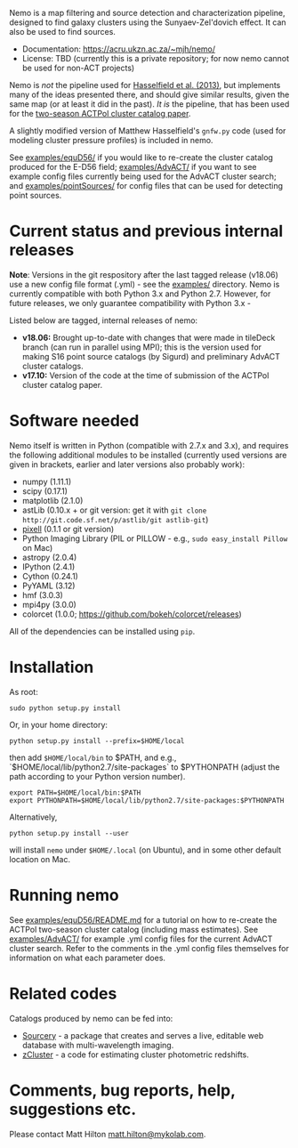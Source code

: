 Nemo is a map filtering and source detection and characterization pipeline, designed to find
galaxy clusters using the Sunyaev-Zel'dovich effect. It can also be used to find sources. 

* Documentation: https://acru.ukzn.ac.za/~mjh/nemo/
* License: TBD (currently this is a private repository; for now nemo cannot be used for non-ACT projects)

Nemo is *not* the pipeline used for [Hasselfield et al. (2013)](http://adsabs.harvard.edu/abs/2013JCAP...07..008H), 
but implements many of the ideas presented there, and should give similar results, given 
the same map (or at least it did in the past). *It is* the pipeline, that has been used for the
[two-season ACTPol cluster catalog paper](http://adsabs.harvard.edu/abs/2017arXiv170905600H).

A slightly modified version of Matthew Hasselfield's `gnfw.py` code (used for modeling cluster
pressure profiles) is included in nemo.

See [examples/equD56/](examples/equD56/) if you would like to re-create the 
cluster catalog produced for the E-D56 field; [examples/AdvACT/](examples/AdvACT/) if you want to
see example config files currently being used for the AdvACT cluster search; and 
[examples/pointSources/](examples/pointSources) for config files that can be used for detecting
point sources.

# Current status and previous internal releases

**Note**: Versions in the git respository after the last tagged release (v18.06) use a new config 
file format (.yml) - see the [examples/](examples/) directory. Nemo is currently compatible with 
both Python 3.x and Python 2.7. However, for future releases, we only guarantee compatibility
with Python 3.x - 

Listed below are tagged, internal releases of nemo:

* **v18.06:** Brought up-to-date with changes that were made in tileDeck branch (can run in 
  parallel using MPI); this is the version used for making S16 point source catalogs (by Sigurd) 
  and preliminary AdvACT cluster catalogs.
* **v17.10:** Version of the code at the time of submission of the ACTPol cluster catalog paper.

# Software needed

Nemo itself is written in Python (compatible with 2.7.x and 3.x), and requires the following 
additional modules to be installed (currently used versions are given in brackets, 
earlier and later versions also probably work):

* numpy (1.11.1)
* scipy (0.17.1)
* matplotlib (2.1.0)
* astLib (0.10.x + or git version: get it with `git clone http://git.code.sf.net/p/astlib/git astlib-git`)
* [pixell](https://github.com/simonsobs/pixell/) (0.1.1 or git version)
* Python Imaging Library (PIL or PILLOW - e.g., `sudo easy_install Pillow` on Mac)
* astropy (2.0.4)
* IPython (2.4.1)
* Cython (0.24.1)
* PyYAML (3.12)
* hmf (3.0.3)
* mpi4py (3.0.0)
* colorcet (1.0.0; https://github.com/bokeh/colorcet/releases)

All of the dependencies can be installed using `pip`.

# Installation

As root:
    
```
sudo python setup.py install
```

Or, in your home directory:
    
```
python setup.py install --prefix=$HOME/local
```

then add `$HOME/local/bin` to $PATH, and e.g., `$HOME/local/lib/python2.7/site-packages` to 
$PYTHONPATH (adjust the path according to your Python version number).

```
export PATH=$HOME/local/bin:$PATH    
export PYTHONPATH=$HOME/local/lib/python2.7/site-packages:$PYTHONPATH
```

Alternatively, 

```
python setup.py install --user
```

will install `nemo` under `$HOME/.local` (on Ubuntu), and in some other default location on Mac.

# Running nemo

See [examples/equD56/README.md](examples/equD56/README.md) for a tutorial on how to re-create 
the ACTPol two-season cluster catalog (including mass estimates). 
See [examples/AdvACT/](examples/AdvACT/) for example .yml config files for the current AdvACT
cluster search. Refer to the comments in the .yml config files themselves for information on what
each parameter does.

# Related codes

Catalogs produced by nemo can be fed into:

* [Sourcery](https://github.com/mattyowl/sourcery) - a package that creates and serves a live,
  editable web database with multi-wavelength imaging.
* [zCluster](https://github.com/ACTCollaboration/zCluster) - a code for estimating cluster
  photometric redshifts.

# Comments, bug reports, help, suggestions etc.

Please contact Matt Hilton <matt.hilton@mykolab.com>.
